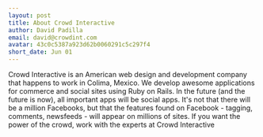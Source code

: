 ```yaml
---
layout: post
title: About Crowd Interactive
author: David Padilla
email: david@crowdint.com
avatar: 43c0c5387a923d62b0060291c5c297f4
short_date: Jun 01
---
```


Crowd Interactive is an American web design and development company that happens to work in Colima, Mexico. We develop awesome applications for commerce and social sites using Ruby on Rails. In the future (and the future is now), all important apps will be social apps. It's not that there will be a million Facebooks, but that the features found on Facebook - tagging, comments, newsfeeds - will appear on millions of sites. If you want the power of the crowd, work with the experts at Crowd Interactive